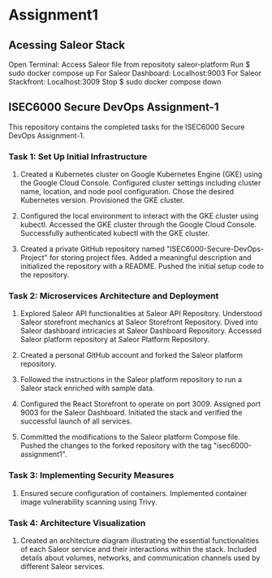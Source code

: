 # Assignment1
## Acessing Saleor Stack

Open Terminal: Access Saleor file from repositoty saleor-platform
Run $ sudo docker compose up
For Saleor Dashboard: Localhost:9003
For Saleor Stackfront: Localhost:3009
Stop $ sudo docker compose down

## ISEC6000 Secure DevOps Assignment-1 

This repository contains the completed tasks for the ISEC6000 Secure DevOps Assignment-1.

### Task 1: Set Up Initial Infrastructure

1. Created a Kubernetes cluster on Google Kubernetes Engine (GKE) using the Google Cloud Console. Configured cluster settings including cluster name, location, and node pool configuration. Chose the desired Kubernetes version. Provisioned the GKE cluster.

2. Configured the local environment to interact with the GKE cluster using kubectl. Accessed the GKE cluster through the Google Cloud Console. Successfully authenticated kubectl with the GKE cluster.

3. Created a private GitHub repository named "ISEC6000-Secure-DevOps-Project" for storing project files. Added a meaningful description and initialized the repository with a README. Pushed the initial setup code to the repository.

### Task 2: Microservices Architecture and Deployment

1. Explored Saleor API functionalities at Saleor API Repository. Understood Saleor storefront mechanics at Saleor Storefront Repository. Dived into Saleor dashboard intricacies at Saleor Dashboard Repository. Accessed Saleor platform repository at Saleor Platform Repository.

3. Created a personal GitHub account and forked the Saleor platform repository.

4. Followed the instructions in the Saleor platform repository to run a Saleor stack enriched with sample data.

5. Configured the React Storefront to operate on port 3009. Assigned port 9003 for the Saleor Dashboard. Initiated the stack and verified the successful launch of all services.

6. Committed the modifications to the Saleor platform Compose file. Pushed the changes to the forked repository with the tag "isec6000-assignment1".

### Task 3: Implementing Security Measures

1. Ensured secure configuration of containers. Implemented container image vulnerability scanning using Trivy.

### Task 4: Architecture Visualization

1. Created an architecture diagram illustrating the essential functionalities of each Saleor service and their interactions within the stack. Included details about volumes, networks, and communication channels used by different Saleor services.
